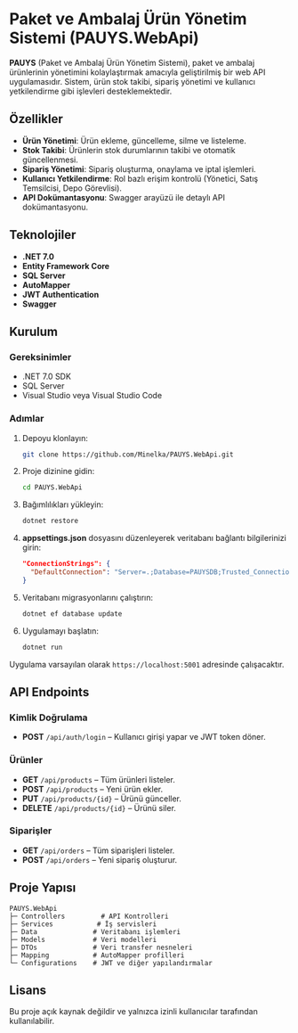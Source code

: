 # Paket ve Ambalaj Ürün Yönetim Sistemi (PAUYS.WebApi)

**PAUYS** (Paket ve Ambalaj Ürün Yönetim Sistemi), paket ve ambalaj ürünlerinin yönetimini kolaylaştırmak amacıyla geliştirilmiş bir web API uygulamasıdır. Sistem, ürün stok takibi, sipariş yönetimi ve kullanıcı yetkilendirme gibi işlevleri desteklemektedir.

## Özellikler

- **Ürün Yönetimi**: Ürün ekleme, güncelleme, silme ve listeleme.
- **Stok Takibi**: Ürünlerin stok durumlarının takibi ve otomatik güncellenmesi.
- **Sipariş Yönetimi**: Sipariş oluşturma, onaylama ve iptal işlemleri.
- **Kullanıcı Yetkilendirme**: Rol bazlı erişim kontrolü (Yönetici, Satış Temsilcisi, Depo Görevlisi).
- **API Dokümantasyonu**: Swagger arayüzü ile detaylı API dokümantasyonu.

## Teknolojiler

- **.NET 7.0**
- **Entity Framework Core**
- **SQL Server**
- **AutoMapper**
- **JWT Authentication**
- **Swagger**

## Kurulum

### Gereksinimler

- .NET 7.0 SDK
- SQL Server
- Visual Studio veya Visual Studio Code

### Adımlar

1. Depoyu klonlayın:

   ```bash
   git clone https://github.com/Minelka/PAUYS.WebApi.git
   ```

2. Proje dizinine gidin:

   ```bash
   cd PAUYS.WebApi
   ```

3. Bağımlılıkları yükleyin:

   ```bash
   dotnet restore
   ```

4. **appsettings.json** dosyasını düzenleyerek veritabanı bağlantı bilgilerinizi girin:

   ```json
   "ConnectionStrings": {
     "DefaultConnection": "Server=.;Database=PAUYSDB;Trusted_Connection=True;"
   }
   ```

5. Veritabanı migrasyonlarını çalıştırın:

   ```bash
   dotnet ef database update
   ```

6. Uygulamayı başlatın:

   ```bash
   dotnet run
   ```

Uygulama varsayılan olarak `https://localhost:5001` adresinde çalışacaktır.

## API Endpoints

### Kimlik Doğrulama

- **POST** `/api/auth/login` – Kullanıcı girişi yapar ve JWT token döner.

### Ürünler

- **GET** `/api/products` – Tüm ürünleri listeler.
- **POST** `/api/products` – Yeni ürün ekler.
- **PUT** `/api/products/{id}` – Ürünü günceller.
- **DELETE** `/api/products/{id}` – Ürünü siler.

### Siparişler

- **GET** `/api/orders` – Tüm siparişleri listeler.
- **POST** `/api/orders` – Yeni sipariş oluşturur.

## Proje Yapısı

```
PAUYS.WebApi
├─ Controllers         # API Kontrolleri
├─ Services           # İş servisleri
├─ Data              # Veritabanı işlemleri
├─ Models            # Veri modelleri
├─ DTOs              # Veri transfer nesneleri
├─ Mapping           # AutoMapper profilleri
└─ Configurations    # JWT ve diğer yapılandırmalar
```


## Lisans

Bu proje açık kaynak değildir ve yalnızca izinli kullanıcılar tarafından kullanılabilir.
